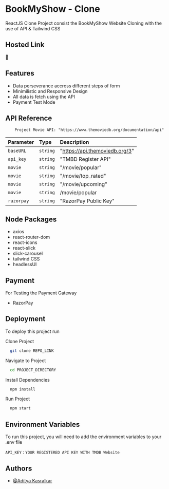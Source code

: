 
# BookMyShow - Clone 

ReactJS Clone Project consist the BookMyShow Website Cloning with the use of API & Tailwind CSS


## Hosted Link

🔗 


## Features

- Data perseverance accross different steps of form
- Minimilistic and Responsive Design
- All data is fetch using the API
- Payment Test Mode


## API Reference

```http
    Project Movie API: "https://www.themoviedb.org/documentation/api"
```

| Parameter | Type     | Description                    |
| :-------- | :------- | :-------------------------     |
| `baseURL` | `string` | "https://api.themoviedb.org/3" |
| `api_key` | `string` | "TMBD Register API"            |
| `movie`   | `string` | "/movie/popular"               |
| `movie`   | `string` | "/movie/top_rated"             |
| `movie`   | `string` | "/movie/upcoming"              |
| `movie`   | `string` | /movie/popular                 |
|`razorpay` | `string` | "RazorPay Public Key"          |

## Node Packages

 - axios
 - react-router-dom
 - react-icons
 - react-slick
 - slick-carousel
 - tailwind CSS
 - headlessUI

## Payment 

For Testing the Payment Gateway
 - RazorPay 
## Deployment

To deploy this project run

Clone Project

```bash
  git clone REPO_LINK
```

Navigate to Project

```bash
  cd PROJECT_DIRECTORY
```

Install Dependencies

```bash
  npm install
```

Run Project

```bash
  npm start
```



## Environment Variables

To run this project, you will need to add the environment variables to your .env file

`API_KEY` : `YOUR REGISTERED API KEY WITH TMDB Website`


## Authors

- [@Aditya Kasralkar](https://github.com/adityakasralkar)
